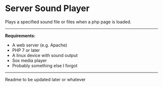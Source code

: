 # Server Sound Player
Plays a specified sound file or files when a php page is loaded.
- - -
**Requirements:**
- A web server (e.g. Apache)
- PHP 7 or later
- A linux device with sound output
- Sox media player
- Probably something else I forgot
---
Readme to be updated later or whatever
